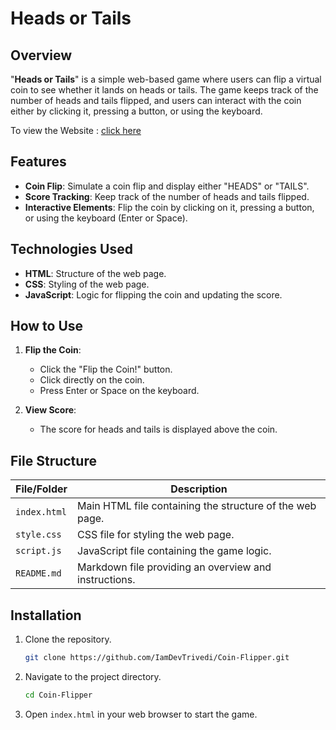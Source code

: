 # Heads or Tails

## Overview
"**Heads or Tails**" is a simple web-based game where users can flip a virtual coin to see whether it lands on heads or tails. The game keeps track of the number of heads and tails flipped, and users can interact with the coin either by clicking it, pressing a button, or using the keyboard.

To view the Website : [click here](iamdevtrivedi.github.io/coin-flipper)

## Features
- **Coin Flip**: Simulate a coin flip and display either "HEADS" or "TAILS".
- **Score Tracking**: Keep track of the number of heads and tails flipped.
- **Interactive Elements**: Flip the coin by clicking on it, pressing a button, or using the keyboard (Enter or Space).

## Technologies Used
- **HTML**: Structure of the web page.
- **CSS**: Styling of the web page.
- **JavaScript**: Logic for flipping the coin and updating the score.

## How to Use
1. **Flip the Coin**:
   - Click the "Flip the Coin!" button.
   - Click directly on the coin.
   - Press Enter or Space on the keyboard.

2. **View Score**:
   - The score for heads and tails is displayed above the coin.

## File Structure
| File/Folder   | Description                                                |
|---------------|------------------------------------------------------------|
| `index.html`  | Main HTML file containing the structure of the web page.   |
| `style.css`   | CSS file for styling the web page.                         |
| `script.js`   | JavaScript file containing the game logic.                 |
| `README.md`   | Markdown file providing an overview and instructions.      |

## Installation
1. Clone the repository.
   ```bash
   git clone https://github.com/IamDevTrivedi/Coin-Flipper.git
   ```
2. Navigate to the project directory.
   ```bash
   cd Coin-Flipper
   ```
3. Open `index.html` in your web browser to start the game.
